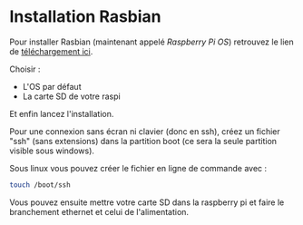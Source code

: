 # Installation Rasbian

Pour installer Rasbian (maintenant appelé *Raspberry Pi OS*) retrouvez le lien de [téléchargement ici](https://www.raspberrypi.org/software/).

Choisir :

* L'OS par défaut
* La carte SD de votre raspi

Et enfin lancez l'installation.

Pour une connexion sans écran ni clavier (donc en ssh), créez un fichier "ssh" (sans extensions) dans la partition boot (ce sera la seule partition visible sous windows).

Sous linux vous pouvez créer le fichier en ligne de commande avec :

```bash
touch /boot/ssh
```

Vous pouvez ensuite mettre votre carte SD dans la raspberry pi et faire le branchement ethernet et celui de l'alimentation.
